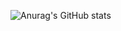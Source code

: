 ![Anurag's GitHub stats](https://github-readme-stats.vercel.app/api?username=kristopher-early-nationwide&show_icons=true&theme=radical)
